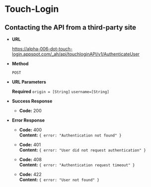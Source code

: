 # Touch-Login

## Contacting the API from a third-party site

* **URL**

  https://alpha-006-dot-touch-login.appspot.com/_ah/api/touchloginAPI/v1/AuthenticateUser

* **Method**

  `POST`

* **URL Parameters**

  **Required**
  	`origin = [String]`
    `username=[String]`

* **Success Response**

  * **Code:** 200 <br />

* **Error Response**
  * **Code:** 400 <br />
    **Content:** `{ error: "Authentication not found" }`

  * **Code:** 401 <br />
    **Content:** `{ error: "User did not request authentication" }`

  * **Code:** 408 <br />
    **Content:** `{ error: "Authentication request timeout" }`

  * **Code:** 422 <br />
    **Content:** `{ error: "User not found" }`